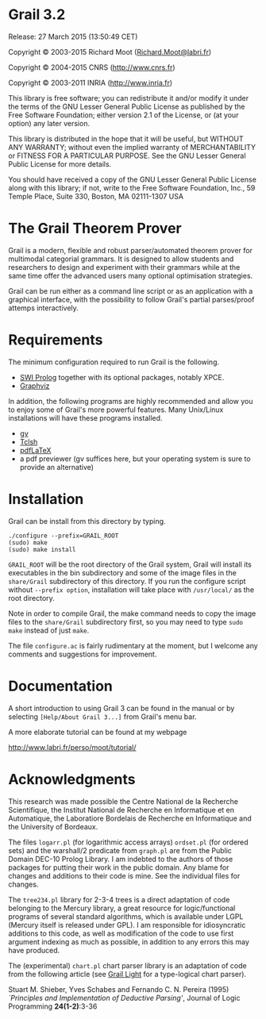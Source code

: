 # Grail 3.2

 Release: 27 March 2015 (13:50:49 CET)

Copyright :copyright: 2003-2015 Richard Moot (Richard.Moot@labri.fr)

Copyright :copyright: 2004-2015 CNRS         (http://www.cnrs.fr)

Copyright :copyright: 2003-2011 INRIA        (http://www.inria.fr)

This library is free software; you can redistribute it and/or
modify it under the terms of the GNU Lesser General Public
License as published by the Free Software Foundation; either
version 2.1 of the License, or (at your option) any later version.

This library is distributed in the hope that it will be useful,
but WITHOUT ANY WARRANTY; without even the implied warranty of
MERCHANTABILITY or FITNESS FOR A PARTICULAR PURPOSE.  See the GNU
Lesser General Public License for more details.

You should have received a copy of the GNU Lesser General Public
License along with this library; if not, write to the Free Software
Foundation, Inc., 59 Temple Place, Suite 330, Boston, MA  02111-1307  USA

# The Grail Theorem Prover

Grail is a modern, flexible and robust parser/automated theorem prover
for multimodal categorial grammars. It is designed to allow students
and researchers to design and experiment with their grammars while at
the same time offer the advanced users many optional optimisation
strategies.

Grail can be run either as a command line script or as an application
with a graphical interface, with the possibility to follow Grail's
partial parses/proof attemps interactively.

# Requirements

The minimum configuration required to run Grail is the following.

* [SWI Prolog](http://www.swi-prolog.org) together with its optional
  packages, notably XPCE.
* [Graphviz](http://www.graphviz.org)

In addition, the following programs are highly recommended and allow
you to enjoy some of Grail's more powerful features. Many Unix/Linux
installations will have these programs installed.

* [gv](http://www.gnu.org/software/gv/)
* [Tclsh](http://www.tcl.tk/software/tcltk/)
* [pdfLaTeX](http://www.tug.org/applications/pdftex/)
* a pdf previewer (gv suffices here, but your operating system is sure
  to provide an alternative)

# Installation

Grail can be install from this directory by typing.

```
./configure --prefix=GRAIL_ROOT
(sudo) make
(sudo) make install
```

`GRAIL_ROOT` will be the root directory of the Grail system, Grail
will install its executables in the bin subdirectory and some of the
image files in the `share/Grail` subdirectory of this directory. If you
run the configure script without `--prefix option`, installation will
take place with `/usr/local/` as the root directory.

Note in order to compile Grail, the make command needs to copy the
image files to the `share/Grail` subdirectory first, so you may need to
type `sudo make` instead of just `make`. 

The file `configure.ac` is fairly rudimentary at the moment, but I
welcome any comments and suggestions for improvement.

# Documentation

A short introduction to using Grail 3 can be found in the manual or by
selecting `[Help/About Grail 3...]` from Grail's menu bar.

A more elaborate tutorial can be found at my webpage

http://www.labri.fr/perso/moot/tutorial/


# Acknowledgments

This research was made possible the Centre National de la Recherche
Scientifique, the Institut National de Recherche en Informatique
et en Automatique, the Laboratiore Bordelais de Recherche en
Informatique and the University of Bordeaux.
 
The files `logarr.pl` (for logarithmic access arrays) `ordset.pl` (for
ordered sets) and the warshall/2 predicate from `graph.pl` are from the
Public Domain DEC-10 Prolog Library. I am indebted to the authors of
those packages for putting their work in the public domain. Any blame
for changes and additions to their code is mine. See the individual
files for changes.

The `tree234.pl` library for 2-3-4 trees is a direct adaptation of code
belonging to the Mercury library, a great resource for
logic/functional programs of several standard algorithms, which is
available under LGPL (Mercury itself is released under GPL). I am
responsible for idiosyncratic additions to this code, as well as
modification of the code to use first argument indexing as much as
possible, in addition to any errors this may have produced.

The (experimental) `chart.pl` chart parser library is an adaptation of code
from the following article (see
[Grail Light](https://github.com/RichardMoot/GrailLight) for a
type-logical chart parser).

  Stuart M. Shieber, Yves Schabes and Fernando C. N. Pereira (1995) 
  *`Principles and Implementation of Deductive Parsing'*, Journal of Logic
  Programming **24(1-2)**:3-36

